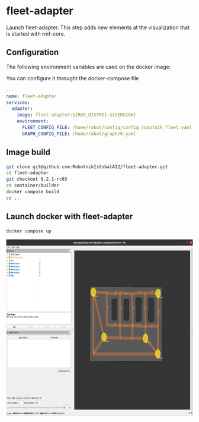 # fleet-adapter

Launch fleet-adapter.  This step adds new elements at the visualization that is started with rmf-core.

## Configuration

The following environment variables are used on the docker image:

You can configure it throught the docker-compose file

```yaml
---
name: fleet-adapter
services:
  adapter:
    image: fleet-adapter:${ROS_DISTRO}-${VERSION}
    environment:
      FLEET_CONFIG_FILE: /home/robot/config/config_robotnik_fleet.yaml
      GRAPH_CONFIG_FILE: /home/robot/graph/0.yaml
```

## Image build

```bash
git clone git@github.com:RobotnikIstobalAI2/fleet-adapter.git
cd fleet-adapter
git checkout 0.2.1-rc03
cd container/builder
docker compose build
cd ..
```

## Launch docker with fleet-adapter

```bash
docker compose up
```

<p align="center">
  <img src="doc/fleetadapter.png" height="475" />
</p>